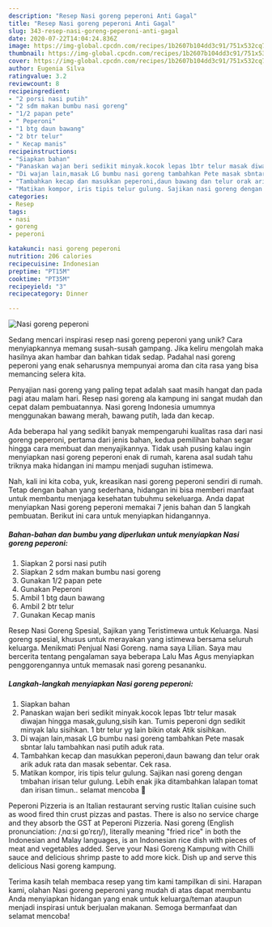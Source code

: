 ```yaml
---
description: "Resep Nasi goreng peperoni Anti Gagal"
title: "Resep Nasi goreng peperoni Anti Gagal"
slug: 343-resep-nasi-goreng-peperoni-anti-gagal
date: 2020-07-22T14:04:24.836Z
image: https://img-global.cpcdn.com/recipes/1b2607b104dd3c91/751x532cq70/nasi-goreng-peperoni-foto-resep-utama.jpg
thumbnail: https://img-global.cpcdn.com/recipes/1b2607b104dd3c91/751x532cq70/nasi-goreng-peperoni-foto-resep-utama.jpg
cover: https://img-global.cpcdn.com/recipes/1b2607b104dd3c91/751x532cq70/nasi-goreng-peperoni-foto-resep-utama.jpg
author: Eugenia Silva
ratingvalue: 3.2
reviewcount: 8
recipeingredient:
- "2 porsi nasi putih"
- "2 sdm makan bumbu nasi goreng"
- "1/2 papan pete"
- " Peperoni"
- "1 btg daun bawang"
- "2 btr telur"
- " Kecap manis"
recipeinstructions:
- "Siapkan bahan"
- "Panaskan wajan beri sedikit minyak.kocok lepas 1btr telur masak diwajan hingga masak,gulung,sisih kan. Tumis peperoni dgn sedikit minyak lalu sisihkan. 1 btr telur yg lain bikin otak Atik sisihkan."
- "Di wajan lain,masak LG bumbu nasi goreng tambahkan Pete masak sbntar lalu tambahkan nasi putih aduk rata."
- "Tambahkan kecap dan masukkan peperoni,daun bawang dan telur orak arik aduk rata dan masak sebentar. Cek rasa."
- "Matikan kompor, iris tipis telur gulung. Sajikan nasi goreng dengan tmbahan irisan telur gulung. Lebih enak jika ditambahkan lalapan tomat dan irisan timun.. selamat mencoba 🙏"
categories:
- Resep
tags:
- nasi
- goreng
- peperoni

katakunci: nasi goreng peperoni 
nutrition: 206 calories
recipecuisine: Indonesian
preptime: "PT15M"
cooktime: "PT35M"
recipeyield: "3"
recipecategory: Dinner

---
```



![Nasi goreng peperoni](https://img-global.cpcdn.com/recipes/1b2607b104dd3c91/751x532cq70/nasi-goreng-peperoni-foto-resep-utama.jpg)

Sedang mencari inspirasi resep nasi goreng peperoni yang unik? Cara menyiapkannya memang susah-susah gampang. Jika keliru mengolah maka hasilnya akan hambar dan bahkan tidak sedap. Padahal nasi goreng peperoni yang enak seharusnya mempunyai aroma dan cita rasa yang bisa memancing selera kita.

Penyajian nasi goreng yang paling tepat adalah saat masih hangat dan pada pagi atau malam hari. Resep nasi goreng ala kampung ini sangat mudah dan cepat dalam pembuatannya. Nasi goreng Indonesia umumnya menggunakan bawang merah, bawang putih, lada dan kecap.

Ada beberapa hal yang sedikit banyak mempengaruhi kualitas rasa dari nasi goreng peperoni, pertama dari jenis bahan, kedua pemilihan bahan segar hingga cara membuat dan menyajikannya. Tidak usah pusing kalau ingin menyiapkan nasi goreng peperoni enak di rumah, karena asal sudah tahu triknya maka hidangan ini mampu menjadi suguhan istimewa.


Nah, kali ini kita coba, yuk, kreasikan nasi goreng peperoni sendiri di rumah. Tetap dengan bahan yang sederhana, hidangan ini bisa memberi manfaat untuk membantu menjaga kesehatan tubuhmu sekeluarga. Anda dapat menyiapkan Nasi goreng peperoni memakai 7 jenis bahan dan 5 langkah pembuatan. Berikut ini cara untuk menyiapkan hidangannya.

<!--inarticleads1-->

##### Bahan-bahan dan bumbu yang diperlukan untuk menyiapkan Nasi goreng peperoni:

1. Siapkan 2 porsi nasi putih
1. Siapkan 2 sdm makan bumbu nasi goreng
1. Gunakan 1/2 papan pete
1. Gunakan  Peperoni
1. Ambil 1 btg daun bawang
1. Ambil 2 btr telur
1. Gunakan  Kecap manis


Resep Nasi Goreng Spesial, Sajikan yang Teristimewa untuk Keluarga. Nasi goreng spesial, khusus untuk merayakan yang istimewa bersama seluruh keluarga. Menikmati Penjual Nasi Goreng. nama saya Lilian. Saya mau bercerita tentang pengalaman saya beberapa Lalu Mas Agus menyiapkan penggorengannya untuk memasak nasi goreng pesananku. 

<!--inarticleads2-->

##### Langkah-langkah menyiapkan Nasi goreng peperoni:

1. Siapkan bahan
1. Panaskan wajan beri sedikit minyak.kocok lepas 1btr telur masak diwajan hingga masak,gulung,sisih kan. Tumis peperoni dgn sedikit minyak lalu sisihkan. 1 btr telur yg lain bikin otak Atik sisihkan.
1. Di wajan lain,masak LG bumbu nasi goreng tambahkan Pete masak sbntar lalu tambahkan nasi putih aduk rata.
1. Tambahkan kecap dan masukkan peperoni,daun bawang dan telur orak arik aduk rata dan masak sebentar. Cek rasa.
1. Matikan kompor, iris tipis telur gulung. Sajikan nasi goreng dengan tmbahan irisan telur gulung. Lebih enak jika ditambahkan lalapan tomat dan irisan timun.. selamat mencoba 🙏


Peperoni Pizzeria is an Italian restaurant serving rustic Italian cuisine such as wood fired thin crust pizzas and pastas. There is also no service charge and they absorb the GST at Peperoni Pizzeria. Nasi goreng (English pronunciation: /ˌnɑːsi ɡɒˈrɛŋ/), literally meaning &#34;fried rice&#34; in both the Indonesian and Malay languages, is an Indonesian rice dish with pieces of meat and vegetables added. Serve your Nasi Goreng Kampung with Chilli sauce and delicious shrimp paste to add more kick. Dish up and serve this delicious Nasi goreng kampung. 

Terima kasih telah membaca resep yang tim kami tampilkan di sini. Harapan kami, olahan Nasi goreng peperoni yang mudah di atas dapat membantu Anda menyiapkan hidangan yang enak untuk keluarga/teman ataupun menjadi inspirasi untuk berjualan makanan. Semoga bermanfaat dan selamat mencoba!
